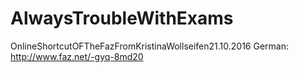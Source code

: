 # AlwaysTroubleWithExams
OnlineShortcutOFTheFazFromKristinaWollseifen21.10.2016
German:
http://www.faz.net/-gyq-8md20
